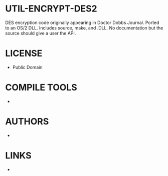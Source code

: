 # UTIL-ENCRYPT-DES2
DES encryption code originally appearing in Doctor Dobbs Journal. Ported to an OS/2 DLL. Includes source, make, and .DLL. No documentation but the source should give a user the API.

LICENSE
===============
* Public Domain

COMPILE TOOLS
===============
* 
 
AUTHORS
===============
* 

LINKS
===============
* 
